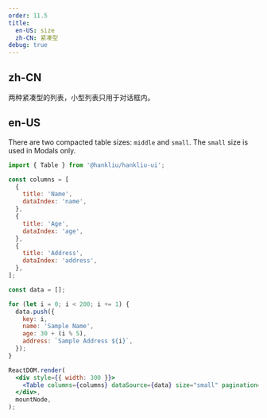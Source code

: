 ```yaml
---
order: 11.5
title:
  en-US: size
  zh-CN: 紧凑型
debug: true
---
```


## zh-CN

两种紧凑型的列表，小型列表只用于对话框内。

## en-US

There are two compacted table sizes: `middle` and `small`. The `small` size is used in Modals only.

```jsx
import { Table } from '@hankliu/hankliu-ui';

const columns = [
  {
    title: 'Name',
    dataIndex: 'name',
  },
  {
    title: 'Age',
    dataIndex: 'age',
  },
  {
    title: 'Address',
    dataIndex: 'address',
  },
];

const data = [];

for (let i = 0; i < 200; i += 1) {
  data.push({
    key: i,
    name: 'Sample Name',
    age: 30 + (i % 5),
    address: `Sample Address ${i}`,
  });
}

ReactDOM.render(
  <div style={{ width: 300 }}>
    <Table columns={columns} dataSource={data} size="small" pagination={{ defaultCurrent: 13 }} />
  </div>,
  mountNode,
);
```
